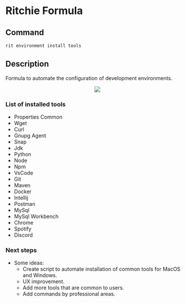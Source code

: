 # Ritchie Formula

## Command

```bash
rit environment install tools
```

## Description

Formula to automate the configuration of development environments.

<div align="center">
    <img src="../tools/docs/img/environment-form.gif"/>
</div>

### List of installed tools

+ Properties Common
+ Wget
+ Curl
+ Gnupg Agent
+ Snap
+ Jdk
+ Python
+ Node
+ Npm
+ VsCode
+ Git
+ Maven
+ Docker
+ Intellij
+ Postman
+ MySql
+ MySql Workbench
+ Chrome
+ Spotify
+ Discord

### Next steps

- Some ideas:
    - Create script to automate installation of common tools for MacOS and Windows.
    - UX improvement.
    - Add more tools that are common to users.
    - Add commands by professional areas.